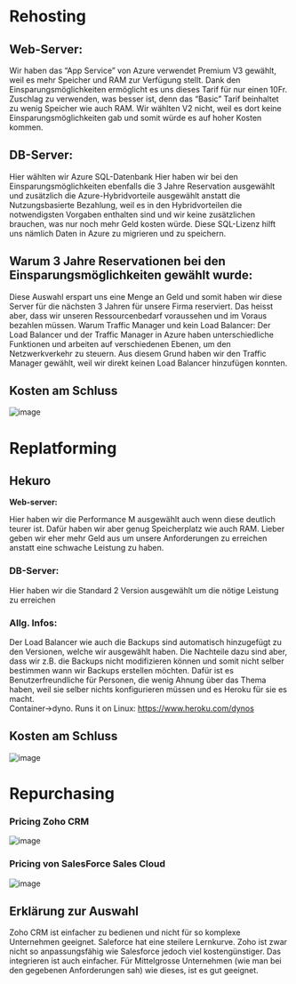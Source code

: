 # Rehosting

## Web-Server:
Wir haben das “App Service” von Azure verwendet
Premium V3 gewählt, weil es mehr Speicher und RAM zur Verfügung stellt. Dank den Einsparungsmöglichkeiten ermöglicht es uns dieses Tarif für nur einen 10Fr. Zuschlag zu verwenden, was besser ist, denn das “Basic” Tarif beinhaltet zu wenig Speicher wie auch RAM.
Wir wählten V2 nicht, weil es dort keine Einsparungsmöglichkeiten gab und somit würde es auf hoher Kosten kommen.
## DB-Server:
Hier wählten wir Azure SQL-Datenbank
Hier haben wir bei den Einsparungsmöglichkeiten ebenfalls die 3 Jahre Reservation ausgewählt und zusätzlich die Azure-Hybridvorteile ausgewählt anstatt die Nutzungsbasierte Bezahlung, weil es in den Hybridvorteilen die notwendigsten Vorgaben enthalten sind und wir keine zusätzlichen brauchen, was nur noch mehr Geld kosten würde. Diese SQL-Lizenz hilft uns nämlich Daten in Azure zu migrieren und zu speichern.
## **Warum 3 Jahre Reservationen bei den Einsparungsmöglichkeiten gewählt wurde:**
Diese Auswahl erspart uns eine Menge an Geld und somit haben wir diese Server für die nächsten 3 Jahren für unsere Firma reserviert. Das heisst aber, dass wir unseren Ressourcenbedarf voraussehen und im Voraus bezahlen müssen.
Warum Traffic Manager und kein Load Balancer: Der Load Balancer und der Traffic Manager in Azure haben unterschiedliche Funktionen und arbeiten auf verschiedenen Ebenen, um den Netzwerkverkehr zu steuern. Aus diesem Grund haben wir den Traffic Manager gewählt, weil wir direkt keinen Load Balancer hinzufügen konnten.

## Kosten am Schluss
![image](https://github.com/user-attachments/assets/1daf0833-8ad7-4683-a030-c85b382d4701)

# Replatforming

## Hekuro
**Web-server:**
 
Hier haben wir die Performance M ausgewählt auch wenn diese deutlich teurer ist. Dafür haben wir aber genug Speicherplatz wie auch RAM. Lieber geben wir eher mehr Geld aus um unsere Anforderungen zu erreichen anstatt eine schwache Leistung zu haben.
 
### DB-Server:
 
Hier haben wir die Standard 2 Version ausgewählt um die nötige Leistung zu erreichen
 
### Allg. Infos:
 
Der Load Balancer wie auch die Backups sind automatisch hinzugefügt zu den Versionen, welche wir ausgewählt haben. Die Nachteile dazu sind aber, dass wir z.B. die Backups nicht modifizieren können und somit nicht selber bestimmen wann wir Backups erstellen möchten. Dafür ist es Benutzerfreundliche für Personen, die wenig Ahnung über das Thema haben, weil sie selber nichts konfigurieren müssen und es Heroku für sie es macht.
<br>
Container->dyno. Runs it on Linux: https://www.heroku.com/dynos

## Kosten am Schluss

![image](https://github.com/user-attachments/assets/c105720d-3d5a-4c16-b376-f4d4f08c52a0)



# Repurchasing

### Pricing Zoho CRM

![image](https://github.com/user-attachments/assets/f4c47778-9a4d-4ef1-b2dc-12d22a8f8d90)

### Pricing von SalesForce Sales Cloud

![image](https://github.com/user-attachments/assets/4a92af23-80de-4633-9391-657ff6efee97)

## Erklärung zur Auswahl

Zoho CRM ist einfacher zu bedienen und nicht für so komplexe Unternehmen geeignet. Saleforce hat eine steilere Lernkurve. Zoho ist zwar nicht so anpassungsfähig wie Salesforce jedoch viel kostengünstiger. Das integrieren ist auch einfacher. Für Mittelgrosse Unternehmen (wie man bei den gegebenen Anforderungen sah) wie dieses, ist es gut geeignet.


